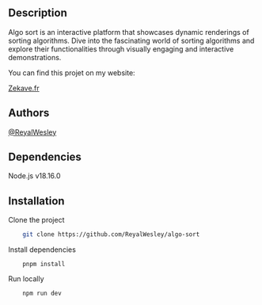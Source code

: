 ## Description

Algo sort is an interactive platform that showcases dynamic renderings of sorting algorithms. Dive into the fascinating world of sorting algorithms and explore their functionalities through visually engaging and interactive demonstrations.

You can find this projet on my website:

[Zekave.fr](http://www.zekave.fr/)

## Authors

[@ReyalWesley](https://github.com/ReyalWesley)

## Dependencies

Node.js v18.16.0

## Installation

Clone the project

```bash
    git clone https://github.com/ReyalWesley/algo-sort
```

Install dependencies

```shell
    pnpm install
```

Run locally

```shell
    npm run dev
```
